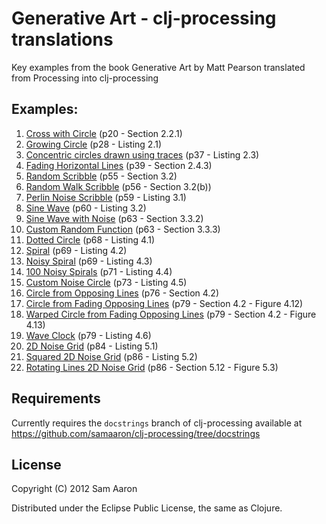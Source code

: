 # Generative Art - clj-processing translations

Key examples from the book Generative Art by Matt Pearson translated from Processing into clj-processing

## Examples:

1. [Cross with Circle](https://github.com/samaaron/gen-art/blob/master/src/gen_art/cross_with_circle.clj) (p20 - Section 2.2.1)
2. [Growing Circle](https://github.com/samaaron/gen-art/blob/master/src/gen_art/growing_circle.clj) (p28 - Listing 2.1)
3. [Concentric circles drawn using traces](https://github.com/samaaron/gen-art/blob/master/src/gen_art/concentric_circles.clj) (p37 - Listing 2.3)
4. [Fading Horizontal Lines](https://github.com/samaaron/gen-art/blob/master/src/gen_art/fading_horizontal_lines.clj) (p39 - Section 2.4.3)
5. [Random Scribble](https://github.com/samaaron/gen-art/blob/master/src/gen_art/random_scribble.clj) (p55 - Section 3.2)
6. [Random Walk Scribble](https://github.com/samaaron/gen-art/blob/master/src/gen_art/rand_walk_scribble.clj) (p56 - Section 3.2(b))
7. [Perlin Noise Scribble](https://github.com/samaaron/gen-art/blob/master/src/gen_art/perlin_noise_scribble.clj) (p59 - Listing 3.1)
8. [Sine Wave](https://github.com/samaaron/gen-art/blob/master/src/gen_art/sine_wave.clj) (p60 - Listing 3.2)
9. [Sine Wave with Noise](https://github.com/samaaron/gen-art/blob/master/src/gen_art/sine_wave_with_noise.clj) (p63 - Section 3.3.2)
10. [Custom Random Function](https://github.com/samaaron/gen-art/blob/master/src/gen_art/custom_rand.clj) (p63 - Section 3.3.3)
11. [Dotted Circle](https://github.com/samaaron/gen-art/blob/master/src/gen_art/dotted_circle.clj) (p68 - Listing 4.1)
12. [Spiral](https://github.com/samaaron/gen-art/blob/master/src/gen_art/spiral.clj) (p69 - Listing 4.2)
13. [Noisy Spiral](https://github.com/samaaron/gen-art/blob/master/src/gen_art/noisy_spiral.clj) (p69 - Listing 4.3)
14. [100 Noisy Spirals](https://github.com/samaaron/gen-art/blob/master/src/gen_art/hundred_noisy_spirals.clj) (p71 - Listing 4.4)
15. [Custom Noise Circle](https://github.com/samaaron/gen-art/blob/master/src/gen_art/custom_noise_circle.clj) (p73 - Listing 4.5)
16. [Circle from Opposing Lines](https://github.com/samaaron/gen-art/blob/master/src/gen_art/circle_from_opposing_lines.clj) (p76 - Section 4.2)
17. [Circle from Fading Opposing Lines](https://github.com/samaaron/gen-art/blob/master/src/gen_art/circle_from_fading_opposing_lines.clj) (p79 - Section 4.2 - Figure 4.12)
18. [Warped Circle from Fading Opposing Lines](https://github.com/samaaron/gen-art/blob/master/src/gen_art/warped_circle_from_fading_opposing_lines.clj) (p79 - Section 4.2 - Figure 4.13)
20. [Wave Clock](https://github.com/samaaron/gen-art/blob/master/src/gen_art/wave_clock.clj) (p79 - Listing 4.6)
20. [2D Noise Grid](https://github.com/samaaron/gen-art/blob/master/src/gen_art/noise_grid.clj) (p84 - Listing 5.1)
21. [Squared 2D Noise Grid](https://github.com/samaaron/gen-art/blob/master/src/gen_art/squared_noise_grid.clj) (p86 - Listing 5.2)
22. [Rotating Lines 2D Noise Grid](https://github.com/samaaron/gen-art/blob/master/src/gen_art/rotating_lines_noise_grid.clj) (p86 - Section 5.12 - Figure 5.3)


## Requirements

Currently requires the `docstrings` branch of clj-processing available at https://github.com/samaaron/clj-processing/tree/docstrings

## License

Copyright (C) 2012 Sam Aaron

Distributed under the Eclipse Public License, the same as Clojure.
